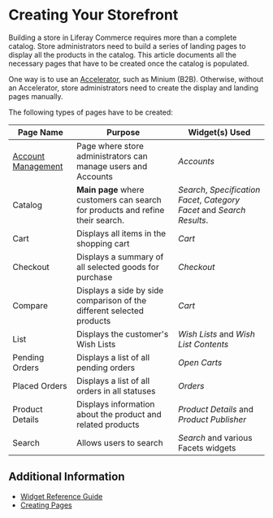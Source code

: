 # Creating Your Storefront

Building a store in Liferay Commerce requires more than a complete catalog. Store administrators need to build a series of landing pages to display all the products in the catalog. This article documents all the necessary pages that have to be created once the catalog is populated.

One way is to use an [Accelerator](../../../../getting-started/accelerators/README.md), such as Minium (B2B). Otherwise, without an Accelerator, store administrators need to create the display and landing pages manually.

The following types of pages have to be created:

| Page Name | Purpose | Widget(s) Used |
| --- | --- | --- |
| [Account Management](./account-management/README.md) | Page where store administrators can manage users and Accounts | _Accounts_ |
| Catalog | **Main page** where customers can search for products and refine their search. | _Search_, _Specification Facet_, _Category Facet_ and _Search Results_.|
| Cart | Displays all items in the shopping cart | _Cart_ |
| Checkout | Displays a summary of all selected goods for purchase | _Checkout_ |
| Compare | Displays a side by side comparison of the different selected products | _Cart_ |
| List | Displays the customer's Wish Lists | _Wish Lists_ and _Wish List Contents_ |
| Pending Orders | Displays a list of all pending orders | _Open Carts_ |
| Placed Orders | Displays a list of all orders in all statuses | _Orders_ |
| Product Details | Displays information about the product and related products | _Product Details_ and _Product Publisher_ |
| Search | Allows users to search | _Search_ and various Facets widgets |

## Additional Information

* [Widget Reference Guide](../../widget-reference/README.md)
* [Creating Pages](https://help.liferay.com/hc/en-us/articles/360018171291-Creating-Pages)